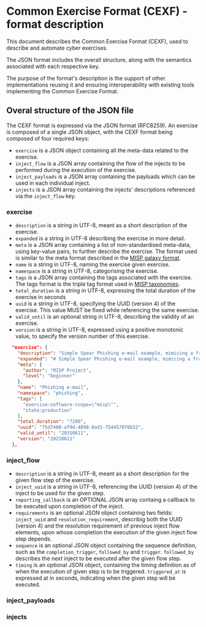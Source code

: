 # Common Exercise Format (CEXF) - format description 

This document describes the Common Exercise Format (CEXF), used to describe and automate cyber exercises.

The JSON format includes the overall structure, along with the semantics associated with each respective key.

The purpose of the format's description is the support of other implementations reusing it and ensuring interoperability with existing tools implementing the Common Exercise Format.

## Overal structure of the JSON file

The CEXF format is expressed via the JSON format (RFC8259). An exercise is composed
of a single JSON object, with the CEXF format being composed of four required keys:

- `exercise` is a JSON object containing all the meta-data related to the exercise.
- `inject_flow` is a JSON array containing the flow of the injects to be performed during the execution of the exercise.
- `inject_payloads` is a JSON array containing the payloads which can be used in each individual inject.
- `injects` is a JSON array containing the injects' descriptions referenced via the `inject_flow` key.

### exercise

- `description` is a string in UTF-8, meant as a short description of the exercise.
- `expanded` is a string in UTF-8 describing the exercise in more detail.
- `meta` is a JSON array containing a list of non-standardised meta-data, using key-value pairs, to further describe the exercise. The format used is similar to the meta format described in the [MISP galaxy format](https://www.misp-standard.org/rfc/misp-standard-galaxy-format.html#name-meta). 
- `name` is a string in UTF-8, naming the exercise given exercise.
- `namespace` is a string in UTF-8, categorising the exercise.
- `tags` is a JSON array containing the tags associated with the exercise. The tags format is the triple tag format used in [MISP taxonomies](https://www.misp-standard.org/rfc/misp-standard-taxonomy-format.html).
- `total_duration` is a string in UTF-8, expressing the total duration of the exercise in seconds
- `uuid` is a string in UTF-8, specifying the UUID (version 4) of the exercise. This value MUST be fixed while referencing the same exercise.
- `valid_until` is an optional string in UTF-8, describing the validity of an exercise.
- `version` is a string in UTF-8, expressed using a positive monotonic value, to specify the version number of this exercise.

```json
  "exercise": {
    "description": "Simple Spear Phishing e-mail example, mimicing a fraud case",
    "expanded": "# Simple Spear Phishing e-mail example, mimicing a fraud case",
    "meta": {
      "author": "MISP Project",
      "level": "beginner"
    },
    "name": "Phishing e-mail",
    "namespace": "phishing",
    "tags": [
      "exercise:software-scope=\"misp\"",
      "state:production"
    ],
    "total_duration": "7200",
    "uuid": "75d7460-af9d-4098-8ad1-754457076b32",
    "valid_until": "20310611",
    "version": "20210611"
  },
```

### inject_flow

- `description` is a string in UTF-8, meant as a short description for the given flow step of the exercise.
- `inject_uuid` is a string in UTF-8, referencing the UUID (version 4) of the inject to be used for the given step.
- `reporting_callback` is an OPTIONAL JSON array containg a callback to be executed upon completion of the inject.
- `requirements` is an optional JSON object containing two fields: `inject_uuid` and `resolution_requirement`, describig both the UUID (version 4) and the resolution requirement of previous inject flow elements, upon whose completion the execution of the given inject flow step depends.
- `sequence` is an optional JSON object containing the sequence definition, such as the `completion_trigger`, `followed_by` and `trigger`. `followed_by` describes the next inject to be executed after the given flow step.
- `timing` is an optional JSON object, containing the timing definition as of when the execution of given step is to be triggered. `triggered_at` is expressed at in seconds, indicating when the given step will be executed.

### inject_payloads

### injects

